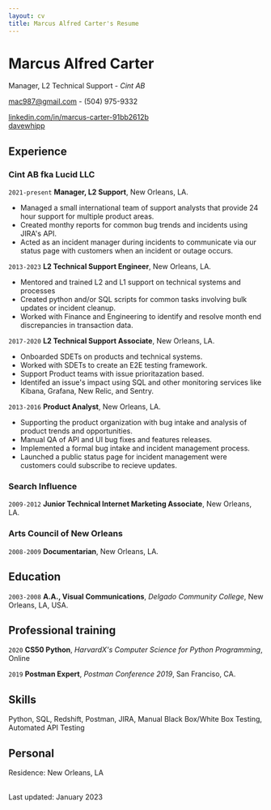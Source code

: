 ```yaml
---
layout: cv
title: Marcus Alfred Carter's Resume
---
```

# Marcus Alfred Carter
Manager, L2 Technical Support - *Cint AB*

<a href="mac987@gmail.com">mac987@gmail.com</a> - (504) 975-9332

<div id="webaddress">
  <a href="https://www.linkedin.com/in/marcus-carter-91bb2612b/"><i class="fab fa-linkedin-in"></i> linkedin.com/in/marcus-carter-91bb2612b</a><br/>
  <a href="https://github.com/davewhipp"><i class="fab fa-github"></i> davewhipp</a>
</div>

## Experience

### __Cint AB__ fka Lucid LLC
 

`2021-present`
**Manager, L2 Support**, New Orleans, LA.<br/>
- Managed a small international team of support analysts that provide 24 hour support for multiple product areas. 
- Created monthy reports for common bug trends and incidents using JIRA's API. 
- Acted as an incident manager during incidents to communicate via our status page with customers when an incident or outage occurs. 

`2013-2023`
**L2 Technical Support Engineer**, New Orleans, LA.<br/> 
- Mentored and trained L2 and L1 support on technical systems and processes
- Created python and/or SQL scripts for common tasks involving bulk updates or incident cleanup.
- Worked with Finance and Engineering to identify and resolve month end discrepancies in transaction data. 


`2017-2020`
**L2 Technical Support Associate**, New Orleans, LA.<br/>
- Onboarded SDETs on products and technical systems.
- Worked with SDETs to create an E2E testing framework. 
- Support Product teams with issue prioritazation based. 
- Identifed an issue's impact using SQL and other monitoring services like Kibana, Grafana, New Relic, and Sentry. 

`2013-2016`
**Product Analyst**, New Orleans, LA.<br/>
- Supporting the product organization with bug intake and analysis of product trends and opportunities. 
- Manual QA of API and UI bug fixes and features releases. 
- Implemented a formal bug intake and incident management process.
- Launched a public status page for incident management were customers could subscribe to recieve updates. 

### __Search Influence__

`2009-2012`
**Junior Technical Internet Marketing Associate**, New Orleans, LA.<br/> 

### __Arts Council of New Orleans__

`2008-2009`
**Documentarian**, New Orleans, LA.<br/> 

## Education

`2003-2008`
**A.A., Visual Communications**, *Delgado Community College*, New Orleans, LA, USA.

## Professional training

`2020`
**CS50 Python**, *HarvardX's Computer Science for Python Programming*, Online<br/>


`2019`
**Postman Expert**, *Postman Conference 2019*, San Franciso, CA.<br/>

## Skills 

Python, SQL, Redshift, Postman, JIRA, Manual Black Box/White Box Testing, Automated API Testing 


## Personal

Residence: New Orleans, LA

<!-- 
Family: Married, two children
-->

<br/>Last updated: January 2023 <br/><br/>